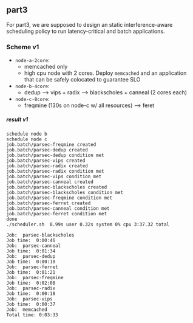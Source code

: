 ## part3

For part3, we are supposed to design an static interference-aware scheduling policy to run latency-critical and batch applications. 



### Scheme v1

- `node-a-2core`: 
  - memcached only
  - high cpu node with 2 cores. Deploy  `memcached` and an application that can be safely colocated to guarantee SLO
- `node-b-4core`:
  - dedup --> vips + radix --> blackscholes + canneal (2 cores each)
- `node-c-8core`:
  - freqmine (130s on node-c w/ all resources) --> feret

##### result v1

```
schedule node b
schedule node c
job.batch/parsec-freqmine created
job.batch/parsec-dedup created
job.batch/parsec-dedup condition met
job.batch/parsec-vips created
job.batch/parsec-radix created
job.batch/parsec-radix condition met
job.batch/parsec-vips condition met
job.batch/parsec-canneal created
job.batch/parsec-blackscholes created
job.batch/parsec-blackscholes condition met
job.batch/parsec-freqmine condition met
job.batch/parsec-ferret created
job.batch/parsec-canneal condition met
job.batch/parsec-ferret condition met
done
./scheduler.sh  0.99s user 0.32s system 0% cpu 3:37.32 total
```

```
Job:  parsec-blackscholes
Job time:  0:00:46
Job:  parsec-canneal
Job time:  0:01:34
Job:  parsec-dedup
Job time:  0:00:18
Job:  parsec-ferret
Job time:  0:01:21
Job:  parsec-freqmine
Job time:  0:02:08
Job:  parsec-radix
Job time:  0:00:18
Job:  parsec-vips
Job time:  0:00:37
Job:  memcached
Total time: 0:03:33
```

